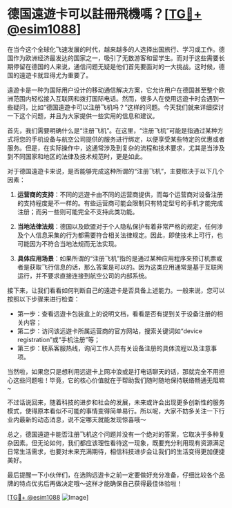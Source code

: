 # 德国遠遊卡可以註冊飛機嗎？[[TG💪+ @esim1088](https://t.me/s/esim1088)]

在当今这个全球化飞速发展的时代，越来越多的人选择出国旅行、学习或工作。德国作为欧洲经济最发达的国家之一，吸引了无数游客和留学生。而对于这些需要长期停留在德国的人来说，通信问题无疑是他们首先要面对的一大挑战。这时候，德国的遠遊卡就显得尤为重要了。

遠遊卡是一种为国际用户设计的移动通信解决方案，它允许用户在德国甚至整个欧洲范围内轻松接入互联网和拨打国际电话。然而，很多人在使用远遊卡时会遇到一些疑问，比如“德国遠遊卡可以注册飞机吗？”这样的问题。今天我们就来详细探讨一下这个问题，并且为大家提供一些实用的信息和建议。

首先，我们需要明确什么是“注册飞机”。在这里，“注册飞机”可能是指通过某种方式将您的手机设备与航空公司提供的服务进行绑定，以便享受某些特定的优惠或者服务。但是，在实际操作中，这通常涉及到复杂的流程和技术要求，尤其是当涉及到不同国家和地区的法律及技术规范时，更是如此。

对于德国遠遊卡来说，是否能够完成这种所谓的“注册飞机”，主要取决于以下几个因素：

1. **运营商的支持**：不同的远遊卡由不同的运营商提供，而每个运营商对设备注册的支持程度是不一样的。有些运营商可能会限制只有特定型号的手机才能完成注册；而另一些则可能完全不支持此类功能。
   
2. **当地法律法规**：德国以及欧盟对于个人隐私保护有着非常严格的规定，任何涉及个人信息采集的行为都需要符合相关法律规定。因此，即使技术上可行，也可能因为不符合当地法规而无法实现。

3. **具体应用场景**：如果所谓的“注册飞机”指的是通过某种应用程序来预订机票或者是获取飞行信息的话，那么答案是可以的。因为这类应用通常是基于互联网运行，并不要求直接连接到航空公司的内部系统。

接下来，让我们看看如何判断自己的遠遊卡是否具备上述能力。一般来说，您可以按照以下步骤来进行检查：

- 第一步：查看远遊卡包装盒上的说明文档，看看是否有提到关于设备注册的相关内容；
- 第二步：访问该远遊卡所属运营商的官方网站，搜索关键词如“device registration”或“手机注册”等；
- 第三步：联系客服热线，询问工作人员有关设备注册的具体流程以及注意事项。

当然啦，如果您只是想利用远遊卡上网冲浪或是打电话聊天的话，那就完全不用担心这些问题啦！毕竟，它的核心价值就在于帮助我们随时随地保持联络畅通无阻嘛~

不过话说回来，随着科技的进步和社会的发展，未来或许会出现更多创新性的服务模式，使得原本看似不可能的事情变得简单易行。所以呢，大家不妨多关注一下行业内最新的动态消息，说不定哪天就能发现惊喜哦～

总之，德国遠遊卡能否注册飞机这个问题并没有一个绝对的答案，它取决于多种复杂因素。但无论如何，我们都应该理性看待这一现象，既要充分利用现有资源满足日常生活需求，也要对未来充满期待，相信科技进步会让我们的生活变得更加便捷美好。

最后提醒一下小伙伴们，在选购远遊卡之前一定要做好充分准备，仔细比较各个品牌的特点优劣后再做决定哦～这样才能确保自己获得最佳体验啦！

[[TG💪+ @esim1088](https://t.me/s/esim1088) ![Image](https://i.postimg.cc/4NQfJmqS/Snipaste-2025-05-13-00-14-12.png)]